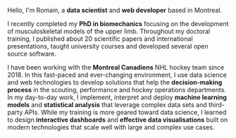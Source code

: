 Hello, I'm Romain, a **data scientist** and **web developer** based in Montreal.

I recently completed my **PhD in biomechanics** focusing on the development of musculoskeletal models of the upper limb. Throughout my doctoral training, I published about 20 scientific papers and international presentations, taught university courses and developed several open source software.

I have been working with the **Montreal Canadiens** NHL hockey team since 2018. In this fast-paced and ever-changing environment, I use data science and web technologies to develop solutions that help the **decision-making process** in the scouting, performance and hockey operations departments.
In my day-to-day work, I implement, interpret and deploy **machine learning models** and **statistical analysis** that leverage complex data sets and third-party APIs.
While my training is more geared toward data science, I learned to design **interactive dashboards** and **effective data visualisations** built on modern technologies that scale well with large and complex use cases.

